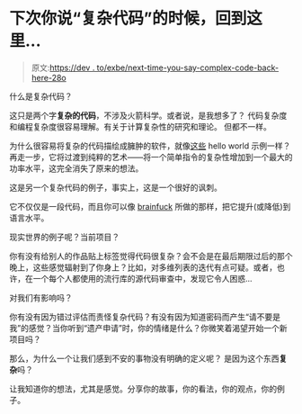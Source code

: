 # 下次你说“复杂代码”的时候，回到这里...

> 原文:[https://dev . to/exbe/next-time-you-say-complex-code-back-here-28o](https://dev.to/exbe/next-time-you-say-complex-code-come-back-here-28o)

什么是复杂代码？

这只是两个字**复杂的代码**，不涉及火箭科学。或者说，是我想多了？
代码复杂度和编程复杂度很容易理解。有关于计算复杂性的研究和理论。
但都不一样。

为什么很容易将复杂的代码描绘成臃肿的软件，就像[这些](https://codegolf.stackexchange.com/questions/4838/most-complex-hello-world-program-you-can-justify) hello world 示例一样？再走一步，它将过渡到纯粹的艺术——将一个简单指令的复杂性增加到一个最大的功率水平，这完全消失了原来的想法。

这是另一个复杂代码的例子，事实上，这是一个很好的讽刺。

它不仅仅是一段代码，而且你可以像 [brainfuck](https://en.wikipedia.org/wiki/Brainfuck) 所做的那样，把它提升(或降低)到语言水平。

现实世界的例子呢？当前项目？

你有没有给别人的作品贴上标签觉得代码很复杂？会不会是在最后期限过后的那个晚上，这些感觉辐射到了你身上？比如，对多维列表的迭代有点可疑。或者，也许，在一个每个人都使用的流行库的源代码审查中，发现它令人困惑...

对我们有影响吗？

你有没有因为错过评估而责怪复杂代码？有没有因为知道密码而产生“请不要是我”的感觉？当你听到“遗产申请”时，你的情绪是什么？你微笑着渴望开始一个新项目吗？

那么，为什么一个让我们感到不安的事物没有明确的定义呢？
是因为这个东西**复杂**吗？

让我知道你的想法，尤其是感觉。分享你的故事，你的看法，你的观点，你的例子。